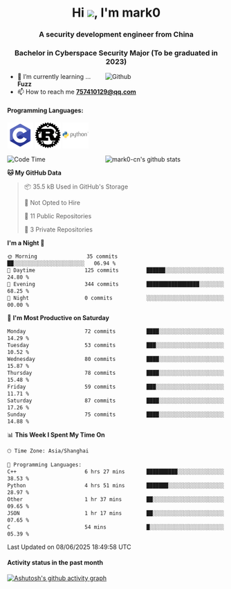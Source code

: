 <h1 align="center">Hi <img src="https://raw.githubusercontent.com/iampavangandhi/iampavangandhi/master/gifs/Hi.gif" width="30px">, I'm mark0</h1>

<h3 align="center">A security development engineer from China</h3>
<h3 align="center">Bachelor in Cyberspace Security Major (To be graduated in 2023)</h3>

<img width="55%" align="right" alt="Github" src="https://raw.githubusercontent.com/onimur/.github/master/.resources/git-header.svg" />

<!-- - 🔭 I’m currently working on **vKarma Webapp** -->
<!-- - 💬 Ask me about ... **Web Develpoment** -->
<!-- - 😄 Employement ... **Open for intern opportunities** -->
<!-- - ⚡ Fun fact ... **Anime**❤ -->
- 🌱 I’m currently learning ... **Fuzz**
- 📫 How to reach me **757410129@qq.com**
<!-- - 📨 Or reach me **757410129@qq.com** -->

<h4>Programming Languages: </h4>
<p align="left">
 <img style="margin: auto;" src="https://raw.githubusercontent.com/sachinverma53121/sachinverma53121/master/icons/c.png" alt=c width="60" height="60"/>
 <img style="margin: auto;" src="https://raw.githubusercontent.com/mark0-cn/blog_img/master/img/202309031232124.png" alt=cplusplus width="60" height="60"/>
 <img style="margin: auto;" src="https://raw.githubusercontent.com/sachinverma53121/sachinverma53121/master/icons/python.png" alt=python width="60" height="60"/>
</p>


<img width="55%" align="right" alt="mark0-cn's github stats" src="https://github-readme-stats.vercel.app/api?username=mark0-cn&show_icons=true&hide_border=true" />

<!--START_SECTION:waka-->
![Code Time](http://img.shields.io/badge/Code%20Time-3%2C542%20hrs%2011%20mins-blue)

**🐱 My GitHub Data** 

> 📦 35.5 kB Used in GitHub's Storage 
 > 
> 🚫 Not Opted to Hire
 > 
> 📜 11 Public Repositories 
 > 
> 🔑 3 Private Repositories 
 > 
**I'm a Night 🦉** 

```text
🌞 Morning                35 commits          ██░░░░░░░░░░░░░░░░░░░░░░░   06.94 % 
🌆 Daytime                125 commits         ██████░░░░░░░░░░░░░░░░░░░   24.80 % 
🌃 Evening                344 commits         █████████████████░░░░░░░░   68.25 % 
🌙 Night                  0 commits           ░░░░░░░░░░░░░░░░░░░░░░░░░   00.00 % 
```
📅 **I'm Most Productive on Saturday** 

```text
Monday                   72 commits          ████░░░░░░░░░░░░░░░░░░░░░   14.29 % 
Tuesday                  53 commits          ███░░░░░░░░░░░░░░░░░░░░░░   10.52 % 
Wednesday                80 commits          ████░░░░░░░░░░░░░░░░░░░░░   15.87 % 
Thursday                 78 commits          ████░░░░░░░░░░░░░░░░░░░░░   15.48 % 
Friday                   59 commits          ███░░░░░░░░░░░░░░░░░░░░░░   11.71 % 
Saturday                 87 commits          ████░░░░░░░░░░░░░░░░░░░░░   17.26 % 
Sunday                   75 commits          ████░░░░░░░░░░░░░░░░░░░░░   14.88 % 
```


📊 **This Week I Spent My Time On** 

```text
🕑︎ Time Zone: Asia/Shanghai

💬 Programming Languages: 
C++                      6 hrs 27 mins       ██████████░░░░░░░░░░░░░░░   38.53 % 
Python                   4 hrs 51 mins       ███████░░░░░░░░░░░░░░░░░░   28.97 % 
Other                    1 hr 37 mins        ██░░░░░░░░░░░░░░░░░░░░░░░   09.65 % 
JSON                     1 hr 17 mins        ██░░░░░░░░░░░░░░░░░░░░░░░   07.65 % 
C                        54 mins             █░░░░░░░░░░░░░░░░░░░░░░░░   05.39 % 
```


 Last Updated on 08/06/2025 18:49:58 UTC
<!--END_SECTION:waka-->

<h4>Activity status in the past month</h4>

[![Ashutosh's github activity graph](https://github-readme-activity-graph.vercel.app/graph?username=mark0-cn&theme=dracula)](https://github.com/ashutosh00710/github-readme-activity-graph)

<!--
**mark0-cn/mark0-cn** is a ✨ _special_ ✨ repository because its `README.md` (this file) appears on your GitHub profile.

Here are some ideas to get you started:

- 🔭 I’m currently working on ...
- 🌱 I’m currently learning ...
- 👯 I’m looking to collaborate on ...
- 🤔 I’m looking for help with ...
- 💬 Ask me about ...
- 📫 How to reach me: ...
- 😄 Pronouns: ...
- ⚡ Fun fact: ...
-->
